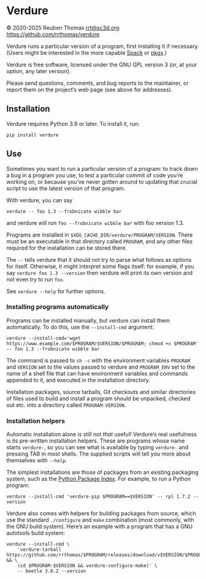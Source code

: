 # Verdure

© 2020-2025 Reuben Thomas <rrt@sc3d.org>  
https://github.com/rrthomas/verdure  

Verdure runs a particular version of a program, first installing it if
necessary. (Users might be interested in the more capable
[Spack](https://github.com/spack/spack) or [pkgx](https://pkgx.sh).)

Verdure is free software, licensed under the GNU GPL version 3 (or, at your
option, any later version).

Please send questions, comments, and bug reports to the maintainer, or
report them on the project’s web page (see above for addresses).


## Installation

Verdure requires Python 3.9 or later. To install it, run:

```
pip install verdure
```


## Use

Sometimes you want to run a particular version of a program: to track down a
bug in a program you use, to test a particular commit of code you’re working
on, or because you’ve never gotten around to updating that crucial script to
use the latest version of that program.

With verdure, you can say

```
verdure -- foo 1.3 --frobnicate wibble bar
```

and verdure will run `foo --frobnicate wibble bar` with foo version 1.3.

Programs are installed in `$XDG_CACHE_DIR/verdure/PROGRAM/VERSION`. There
must be an executable in that directory called `PROGRAM`, and any other
files required for the installation can be stored there.

The `--` tells verdure that it should not try to parse what follows as options for itself. Otherwise, it might interpret some flags itself: for example, if you say `verdure foo 1.3 --version` then verdure will print its own version and not even try to run `foo`.

See `verdure --help` for further options.

### Installing programs automatically

Programs can be installed manually, but verdure can install them
automatically. To do this, use the `--install-cmd` argument:

```
verdure --install-cmd='wget https://www.example.com/$PROGRAM/$VERSION/$PROGRAM; chmod +x $PROGRAM' -- foo 1.3 --frobnicate wibble bar
```

The command is passed to `sh -c` with the environment variables `PROGRAM`
and `VERSION` set to the values passed to verdure and `PROGRAM_ENV` set to
the name of a shell file that can have environment variables and commands
appended to it, and executed in the installation directory.

Installation packages, source tarballs, Git checkouts and similar
directories of files used to build and install a program should be unpacked,
checked out etc. into a directory called `PROGRAM-VERSION`.

### Installation helpers

Automatic installation alone is still not *that* useful! Verdure’s real
usefulness is its pre-written installation helpers. These are programs whose
name starts `verdure-`, so you can see what is available by typing
`verdure-` and pressing TAB in most shells. The supplied scripts will tell
you more about themselves with `--help`.

The simplest installations are those of packages from an existing packaging system, such as the [Python Package Index](https://pypi.org). For example, to run a Python program:

```
verdure --install-cmd 'verdure-pip $PROGRAM==$VERSION' -- rpl 1.7.2 --version
```

Verdure also comes with helpers for building packages from source, which use the standard `./configure` and `make` combination (most commonly, with the GNU build system). Here’s an example with a program that has a GNU autotools build system:

```
verdure --install-cmd \
    'verdure-tarball https://github.com/rrthomas/$PROGRAM/releases/download/v$VERSION/$PROGRAM-$VERSION.tar.gz && \
    (cd $PROGRAM-$VERSION && verdure-configure-make)' \
    -- beetle 3.0.2 --version
```
